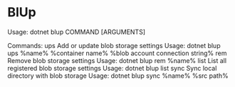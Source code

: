 # BlUp

Usage:  dotnet blup COMMAND [ARGUMENTS]

Commands:
  ups       Add or update blob storage settings
            Usage: dotnet blup ups %name% %container name% %blob account connection string%
  rem       Remove blob storage settings
            Usage: dotnet blup rem %name%
  list      List all registered blob storage settings
            Usage: dotnet blup list
  sync      Sync local directory with blob storage
            Usage: dotnet blup sync %name% %src path%